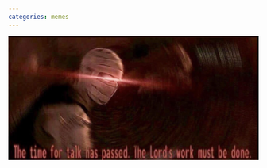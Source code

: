 ```yaml
---
categories: memes
---
```


![itstime](https://raw.githubusercontent.com/muneer78/muneer78.github.io/master/images/timefortalk.png)



